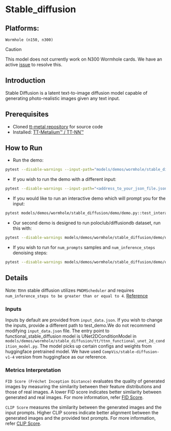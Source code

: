 # Stable_diffusion

## Platforms:
    Wormhole (n150, n300)

> [!CAUTION]
>
> This model does not currently work on N300 Wormhole cards. We have an active [issue](https://github.com/tenstorrent/tt-metal/issues/7560) to resolve this.

## Introduction
Stable Diffusion is a latent text-to-image diffusion model capable of generating photo-realistic images given any text input.

## Prerequisites
- Cloned [tt-metal repository](https://github.com/tenstorrent/tt-metal) for source code
- Installed: [TT-Metalium™ / TT-NN™](https://github.com/tenstorrent/tt-metal/blob/main/INSTALLING.md)

## How to Run
- Run the demo:
```sh
pytest --disable-warnings --input-path="models/demos/wormhole/stable_diffusion/demo/input_data.json" models/demos/wormhole/stable_diffusion/demo/demo.py::test_demo
```

- If you wish to run the demo with a different input:
```sh
pytest --disable-warnings --input-path="<address_to_your_json_file.json>" models/demos/wormhole/stable_diffusion/demo/demo.py::test_demo

```

- If you would like to run an interactive demo which will prompt you for the input:
```sh
pytest models/demos/wormhole/stable_diffusion/demo/demo.py::test_interactive_demo
```

- Our second demo is designed to run poloclub/diffusiondb dataset, run this with:
```sh
pytest --disable-warnings models/demos/wormhole/stable_diffusion/demo/demo.py::test_demo_diffusiondb
```

- If you wish to run for `num_prompts` samples and `num_inference_steps` denoising steps:
```sh
pytest --disable-warnings models/demos/wormhole/stable_diffusion/demo/demo.py::test_demo_diffusiondb[<num_prompts>-<num_inference_steps>]
```

## Details
Note: ttnn stable diffusion utilizes `PNDMScheduler` and requires `num_inference_steps to be greater than or equal to 4`. [Reference](https://arxiv.org/pdf/2202.09778)

### Inputs
Inputs by default are provided from `input_data.json`. If you wish to change the inputs, provide a different path to test_demo.We do not recommend modifying `input_data.json` file.
The entry point to  functional_stable_diffusion model is UNet2DConditionModel in `models/demos/wormhole/stable_diffusion/tt/ttnn_functional_unet_2d_condition_model.py`. The model picks up certain configs and weights from huggingface pretrained model. We have used `CompVis/stable-diffusion-v1-4` version from huggingface as our reference.

### Metrics  Interpretation
`FID Score (Fréchet Inception Distance)` evaluates the quality of generated images by measuring the similarity between their feature distributions and those of real images. A lower FID score indicates better similarity between generated and real images.
For more information, refer [FID Score](https://lightning.ai/docs/torchmetrics/stable/image/frechet_inception_distance.html).

`CLIP Score` measures the similarity between the generated images and the input prompts. Higher CLIP scores indicate better alignment between the generated images and the provided text prompts.
For more information, refer [CLIP Score](https://lightning.ai/docs/torchmetrics/stable/multimodal/clip_score.html).
